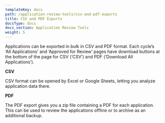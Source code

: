 ```yaml
---
templateKey: docs
path: /application-review-tools/csv-and-pdf-exports
title: CSV and PDF Exports
docsType: docs
docs_section: Application Review Tools
weight: 5
---
```

Applications can be exported in bulk in CSV and PDF format. Each cycle’s ‘All Applications’ and ‘Approved for Review’ pages have download buttons at the bottom of the page for CSV (‘CSV’) and PDF (‘Download All Applications’).

**CSV**

CSV format can be opened by Excel or Google Sheets, letting you analyze application data there.

**PDF**

The PDF export gives you a zip file containing a PDF for each application. This can be used to review the applications offline or to archive as an additional backup.
